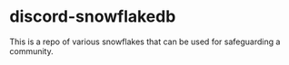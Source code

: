 # discord-snowflakedb
This is a repo of various snowflakes that can be used for safeguarding a community.
